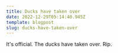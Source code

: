 ```yaml
---
title: Ducks have taken over
date: 2022-12-29T05:14:40.945Z
template: blogpost
slug: ducks-have-taken-over
---
```

It's official. The ducks have taken over. Rip.